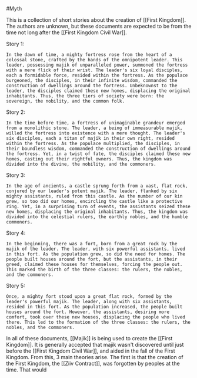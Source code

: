 #Myth 

This is a collection of short stories about the creation of [[First Kingdom]]. The authors are unknown, but these documents are expected to be from the time not long after the [[First Kingdom Civil War]].

Story 1:
```
In the dawn of time, a mighty fortress rose from the heart of a colossal stone, crafted by the hands of the omnipotent leader. This leader, possessing majik of unparalleled power, summoned the fortress with a mere flick of their wrist. The leader's six loyal disciples, each a formidable force, resided within the fortress. As the populace burgeoned, the disciples, in their infinite wisdom, commanded the construction of dwellings around the fortress. Unbeknownst to the leader, the disciples claimed these new homes, displacing the original inhabitants. Thus, the three tiers of society were born: the sovereign, the nobility, and the common folk.
```

Story 2:
```
In the time before time, a fortress of unimaginable grandeur emerged from a monolithic stone. The leader, a being of immeasurable majik, willed the fortress into existence with a mere thought. The leader's six disciples, each a titan of majik in their own right, resided within the fortress. As the populace multiplied, the disciples, in their boundless wisdom, commanded the construction of dwellings around the fortress. Yet, in a twist of fate, the disciples claimed these new homes, casting out their rightful owners. Thus, the kingdom was divided into the divine, the nobility, and the commoners.
```

Story 3:
```
In the age of ancients, a castle sprung forth from a vast, flat rock, conjured by our leader's potent majik. The leader, flanked by six mighty assistants, ruled from this castle. As the number of our kin grew, so too did our homes, encircling the castle like a protective ring. Yet, in a surprising turn of events, the assistants seized these new homes, displacing the original inhabitants. Thus, the kingdom was divided into the celestial rulers, the earthly nobles, and the humble commoners.
```

Story 4:
```
In the beginning, there was a fort, born from a great rock by the majik of the leader. The leader, with six powerful assistants, lived in this fort. As the population grew, so did the need for homes. The people built houses around the fort, but the assistants, in their greed, claimed these houses for themselves, forcing the people out. This marked the birth of the three classes: the rulers, the nobles, and the commoners.
```

Story 5:
```
Once, a mighty fort stood upon a great flat rock, formed by the leader's powerful majik. The leader, along with six assistants, resided in this fort. As the population increased, the people built houses around the fort. However, the assistants, desiring more comfort, took over these new houses, displacing the people who lived there. This led to the formation of the three classes: the rulers, the nobles, and the commoners.
```

In all of these documents, [[Majik]] is being used to create the [[First Kingdom]]. It is generally accepted that majik wasn't discovered until just before the [[First Kingdom Civil War]], and aided in the fall of the First Kingdom. From this, 3 main theories arise. The first is that the creation of the First Kingdom, the [[Ziiv Contract]], was forgotten by peoples at the time. That would 